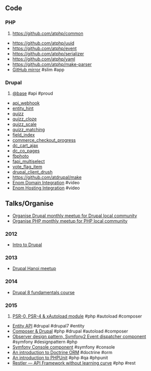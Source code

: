 ## Code

### PHP

1. https://github.com/atphp/common
- https://github.com/atphp/uuid
- https://github.com/atphp/event
- https://github.com/atphp/serializer
- https://github.com/atphp/yaml
- https://github.com/atphp/make-parser
- [GitHub mirror](https://github.com/atphp/github-mirror) #slim #app

### Drupal

1. [@base](https://github.com/atdrupal/at_base.module) #api #proud
- [api_webhook](https://www.drupal.org/project/api_webhook)
- [entity_hint](https://www.drupal.org/project/entity_hint)
- [quizz](https://www.drupal.org/project/quizz)
- [quizz_cloze](https://www.drupal.org/project/quizz_cloze)
- [quizz_scale](https://www.drupal.org/project/quizz_scale)
- [quizz_matching](https://www.drupal.org/project/quizz_matching)
- [field_index](https://www.drupal.org/project/field_index)
- [commerce_checkout_progress](https://www.drupal.org/project/commerce_checkout_progress)
- [dc_cart_ajax](https://www.drupal.org/project/dc_cart_ajax)
- [dc_co_pages](https://www.drupal.org/project/dc_co_pages)
- [fbphoto](https://www.drupal.org/project/fbphoto)
- [fapi_multiselect](https://www.drupal.org/project/fapi_multiselect)
- [vote_flag_item](https://www.drupal.org/project/vote_flag_item)
- [drupal_client_drush](https://www.drupal.org/project/drupal_client_drush)
- https://github.com/atdrupal/make
- [Enom Domain Integration](http://youtu.be/8_Fh0d912HI) #video
- [Enom Hosting Integration](http://youtu.be/RetKJledrkA) #video

## Talks/Organise

- [Organise Drupal monthly meetup for Drupal local community](https://www.facebook.com/groups/drupalvn/events/)
- [Organise PHP monthly meetup for PHP local community](http://www.meetup.com/PHP-Saigon/)

### 2012

- [Intro to Drupal](http://j.mp/UOVSnu)

### 2013

- [Drupal Hanoi meetup](https://www.facebook.com/events/512881438767738/)

### 2014

- [Drupal 8 fundamentals course](https://www.facebook.com/10152632948367122)

### 2015

1. [PSR-0, PSR-4 & xAutoload module](http://slides.com/andytruong/psr-0-psr-4-and-composer) #php #autoload #composer
- [Entity API](https://hackpad.com/Entity-API-mwibBSkJ2uK) #drupal #drupal7 #entity
- [Composer & Drupal](https://hackpad.com/Composer-Drupal-xNseeMzik0c) #php #drupal #autoload #composer
- [Observer design pattern, Symfony2 Event dispatcher component](https://hackpad.com/Event-dispatcher-rScfEsuXLWn) #symfony #designpattern #php
- [Symfony Console component](http://slides.com/andytruong/sf2-console) #symfony #console
- [An introduction to Doctrine ORM](http://slides.com/andytruong/doctrine-orm) #doctrine #orm
- [An introduction to PHPUnit](http://slides.com/andytruong/intro-to-phpunit) #php #qa #phpunit
- [Restler — API Framework without learning curve](http://slides.com/andytruong/restler) #php #rest
